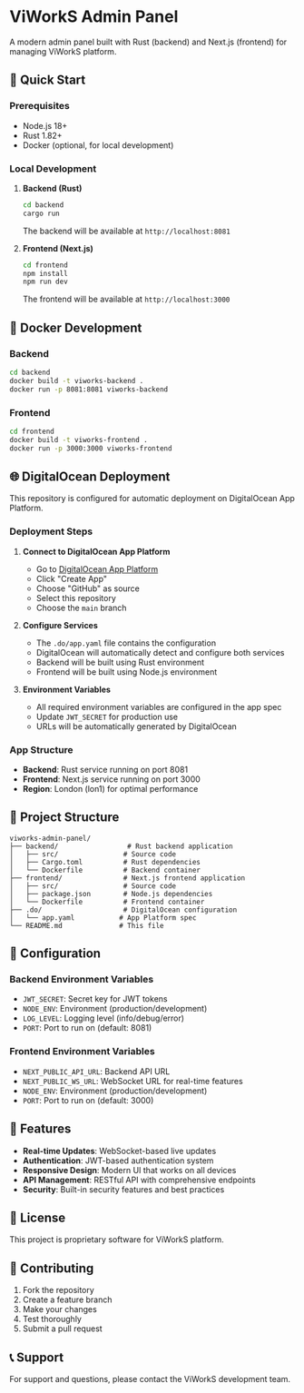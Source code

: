 # ViWorkS Admin Panel

A modern admin panel built with Rust (backend) and Next.js (frontend) for managing ViWorkS platform.

## 🚀 Quick Start

### Prerequisites
- Node.js 18+
- Rust 1.82+
- Docker (optional, for local development)

### Local Development

1. **Backend (Rust)**
   ```bash
   cd backend
   cargo run
   ```
   The backend will be available at `http://localhost:8081`

2. **Frontend (Next.js)**
   ```bash
   cd frontend
   npm install
   npm run dev
   ```
   The frontend will be available at `http://localhost:3000`

## 🐳 Docker Development

### Backend
```bash
cd backend
docker build -t viworks-backend .
docker run -p 8081:8081 viworks-backend
```

### Frontend
```bash
cd frontend
docker build -t viworks-frontend .
docker run -p 3000:3000 viworks-frontend
```

## 🌐 DigitalOcean Deployment

This repository is configured for automatic deployment on DigitalOcean App Platform.

### Deployment Steps

1. **Connect to DigitalOcean App Platform**
   - Go to [DigitalOcean App Platform](https://cloud.digitalocean.com/apps)
   - Click "Create App"
   - Choose "GitHub" as source
   - Select this repository
   - Choose the `main` branch

2. **Configure Services**
   - The `.do/app.yaml` file contains the configuration
   - DigitalOcean will automatically detect and configure both services
   - Backend will be built using Rust environment
   - Frontend will be built using Node.js environment

3. **Environment Variables**
   - All required environment variables are configured in the app spec
   - Update `JWT_SECRET` for production use
   - URLs will be automatically generated by DigitalOcean

### App Structure
- **Backend**: Rust service running on port 8081
- **Frontend**: Next.js service running on port 3000
- **Region**: London (lon1) for optimal performance

## 📁 Project Structure

```
viworks-admin-panel/
├── backend/                 # Rust backend application
│   ├── src/                # Source code
│   ├── Cargo.toml          # Rust dependencies
│   └── Dockerfile          # Backend container
├── frontend/               # Next.js frontend application
│   ├── src/                # Source code
│   ├── package.json        # Node.js dependencies
│   └── Dockerfile          # Frontend container
├── .do/                    # DigitalOcean configuration
│   └── app.yaml           # App Platform spec
└── README.md              # This file
```

## 🔧 Configuration

### Backend Environment Variables
- `JWT_SECRET`: Secret key for JWT tokens
- `NODE_ENV`: Environment (production/development)
- `LOG_LEVEL`: Logging level (info/debug/error)
- `PORT`: Port to run on (default: 8081)

### Frontend Environment Variables
- `NEXT_PUBLIC_API_URL`: Backend API URL
- `NEXT_PUBLIC_WS_URL`: WebSocket URL for real-time features
- `NODE_ENV`: Environment (production/development)
- `PORT`: Port to run on (default: 3000)

## 🚀 Features

- **Real-time Updates**: WebSocket-based live updates
- **Authentication**: JWT-based authentication system
- **Responsive Design**: Modern UI that works on all devices
- **API Management**: RESTful API with comprehensive endpoints
- **Security**: Built-in security features and best practices

## 📝 License

This project is proprietary software for ViWorkS platform.

## 🤝 Contributing

1. Fork the repository
2. Create a feature branch
3. Make your changes
4. Test thoroughly
5. Submit a pull request

## 📞 Support

For support and questions, please contact the ViWorkS development team.
